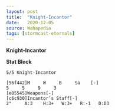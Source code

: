```yaml
---
layout: post
title:  "Knight-Incantor"
date:   2020-12-05
source: Wahapedia
tags: [stormcast-eternals]
---
```


**Knight-Incantor**

**Stat Block**
```
5/5 Knight-Incantor
```

```
[56f442]M     W     B     Sa    [-]
5     5     9     3     
[e85545]Weapons[-]
[c6c930]Incantor’s Staff[-]
2"     A:3    H:3+   W:3+   R:-1   D:D3  
```


